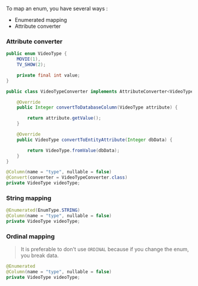 To map an enum, you have several ways :
* Enumerated mapping
* Attribute converter

### Attribute converter

```java
public enum VideoType {
    MOVIE(1),
    TV_SHOW(2);

    private final int value;
}

public class VideoTypeConverter implements AttributeConverter<VideoType, Integer> {

    @Override
    public Integer convertToDatabaseColumn(VideoType attribute) {

        return attribute.getValue();
    }

    @Override
    public VideoType convertToEntityAttribute(Integer dbData) {

        return VideoType.fromValue(dbData);
    }
}

@Column(name = "type", nullable = false)
@Convert(converter = VideoTypeConverter.class)
private VideoType videoType;
```

### String mapping

```java
@Enumerated(EnumType.STRING)
@Column(name = "type", nullable = false)
private VideoType videoType;
```

### Ordinal mapping

> It is preferable to don't use `ORDINAL` because if you change the enum, you break data.

```java
@Enumerated
@Column(name = "type", nullable = false)
private VideoType videoType;
```
